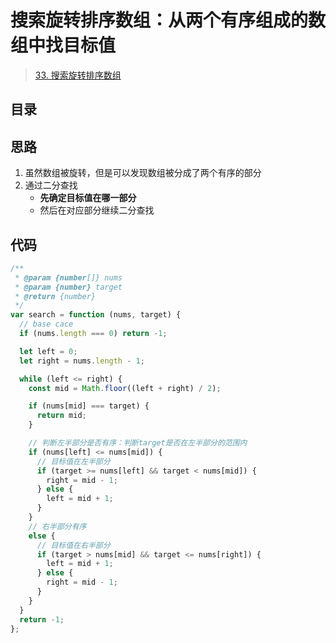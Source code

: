 
# 搜索旋转排序数组：从两个有序组成的数组中找目标值


>  [33. 搜索旋转排序数组](https://leetcode.cn/problems/search-in-rotated-sorted-array/)



## 目录
<!-- toc -->
 ## 思路 

1. 虽然数组被旋转，但是可以发现数组被分成了两个有序的部分
2. 通过二分查找
	- **先确定目标值在哪一部分**
	- 然后在对应部分继续二分查找


## 代码

```javascript
/**
 * @param {number[]} nums
 * @param {number} target
 * @return {number}
 */
var search = function (nums, target) {
  // base cace
  if (nums.length === 0) return -1;

  let left = 0;
  let right = nums.length - 1;

  while (left <= right) {
    const mid = Math.floor((left + right) / 2);

    if (nums[mid] === target) {
      return mid;
    }

    // 判断左半部分是否有序：判断target是否在左半部分的范围内
    if (nums[left] <= nums[mid]) {
      // 目标值在左半部分
      if (target >= nums[left] && target < nums[mid]) {
        right = mid - 1;
      } else {
        left = mid + 1;
      }
    }
    // 右半部分有序
    else {
      // 目标值在右半部分
      if (target > nums[mid] && target <= nums[right]) {
        left = mid + 1;
      } else {
        right = mid - 1;
      }
    }
  }
  return -1;
};

```
